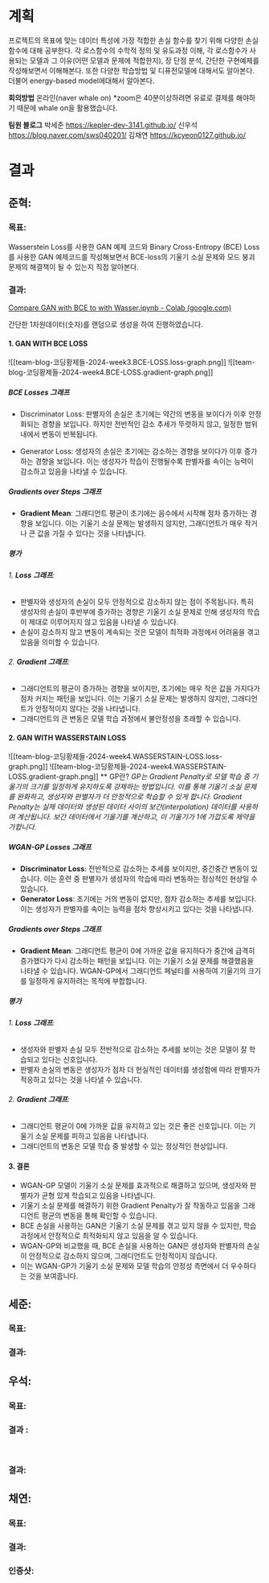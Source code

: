 # 계획
프로젝트의 목표에 맞는 데이터 특성에 가장 적합한 손실 함수를 찾기 위해 다양한 손실함수에 대해 공부한다. 각 로스함수의 수학적 정의 및 유도과정 이해, 각 로스함수가 사용되는 모델과 그 이유(어떤 모델과 문제에 적합한지), 장 단점 분석, 간단한 구현예제를 작성해보면서 이해해본다. 또한 다양한 학습방법 및 디퓨전모델에 대해서도 알아본다. 더불어 energy-based model에대해서 알아본다.


**회의방법**
온라인(naver whale on) *zoom은 40분이상하려면 유료로 결제를 해야하기 때문에 whale on을 활용했습니다. 

**팀원 블로그**
박세준 https://kepler-dev-3141.github.io/
신우석 https://blog.naver.com/sws040201/
김채연 https://kcyeon0127.github.io/


# 결과

## 준혁:
### 목표: 
Wasserstein Loss를 사용한 GAN 예제 코드와 Binary Cross-Entropy (BCE) Loss를 사용한 GAN 예제코드를 작성해보면서 BCE-loss의 기울기 소실 문제와 모드 붕괴 문제의 해결책이 될 수 있는지 직접 알아본다.

### 결과:
[Compare GAN with BCE to with Wasser.ipynb - Colab (google.com)](https://colab.research.google.com/drive/1oQKL3AEJPOhZGUZVm0DrDM30hX68jYgz#scrollTo=BhxXGq-SEsQW)

간단한 1차원데이터(숫자)를 랜덤으로 생성을 하여 진행하였습니다.

#### 1. GAN WITH BCE LOSS

![[team-blog-코딩황제들-2024-week3.BCE-LOSS.loss-graph.png]]
![[team-blog-코딩황제들-2024-week4.BCE-LOSS.gradient-graph.png]]
##### BCE Losses 그래프

- Discriminator Loss: 판별자의 손실은 초기에는 약간의 변동을 보이다가 이후 안정화되는 경향을 보입니다. 하지만 전반적인 감소 추세가 뚜렷하지 않고, 일정한 범위 내에서 변동이 반복됩니다.

- Generator Loss: 생성자의 손실은 초기에는 감소하는 경향을 보이다가 이후 증가하는 경향을 보입니다. 이는 생성자가 학습이 진행될수록 판별자를 속이는 능력이 감소하고 있음을 나타낼 수 있습니다.

##### Gradients over Steps 그래프

- **Gradient Mean**: 그래디언트 평균이 초기에는 음수에서 시작해 점차 증가하는 경향을 보입니다. 이는 기울기 소실 문제는 발생하지 않지만, 그래디언트가 매우 작거나 큰 값을 가질 수 있다는 것을 나타냅니다.


##### 평가

###### 1. **Loss 그래프**:
- 판별자와 생성자의 손실이 모두 안정적으로 감소하지 않는 점이 주목됩니다. 특히 생성자의 손실이 후반부에 증가하는 경향은 기울기 소실 문제로 인해 생성자의 학습이 제대로 이루어지지 않고 있음을 나타낼 수 있습니다.
- 손실이 감소하지 않고 변동이 계속되는 것은 모델이 최적화 과정에서 어려움을 겪고 있음을 의미할 수 있습니다.
###### 2. **Gradient 그래프**:
- 그래디언트의 평균이 증가하는 경향을 보이지만, 초기에는 매우 작은 값을 가지다가 점차 커지는 패턴을 보입니다. 이는 기울기 소실 문제는 발생하지 않지만, 그래디언트가 안정적이지 않다는 것을 나타냅니다.
- 그래디언트의 큰 변동은 모델 학습 과정에서 불안정성을 초래할 수 있습니다.

#### 2. GAN WITH WASSERSTAIN LOSS

![[team-blog-코딩황제들-2024-week4.WASSERSTAIN-LOSS.loss-graph.png]]
![[team-blog-코딩황제들-2024-week4.WASSERSTAIN-LOSS.gradient-graph.png]]
** GP란?
*GP는 Gradient Penalty로 모델 학습 중 기울기의 크기를 일정하게 유지하도록 강제하는 방법입니다. 이를 통해 기울기 소실 문제를 완화하고, 생성자와 판별자가 더 안정적으로 학습할 수 있게 합니다. Gradient Penalty는 실제 데이터와 생성된 데이터 사이의 보간(interpolation) 데이터를 사용하여 계산됩니다. 보간 데이터에서 기울기를 계산하고, 이 기울기가 1에 가깝도록 제약을 가합니다.*
##### WGAN-GP Losses 그래프

- **Discriminator Loss**: 전반적으로 감소하는 추세를 보이지만, 중간중간 변동이 있습니다. 이는 훈련 중 판별자가 생성자의 학습에 따라 변동하는 정상적인 현상일 수 있습니다.
- **Generator Loss**: 초기에는 거의 변동이 없지만, 점차 감소하는 추세를 보입니다. 이는 생성자가 판별자를 속이는 능력을 점차 향상시키고 있다는 것을 나타냅니다.

##### Gradients over Steps 그래프

- **Gradient Mean**: 그래디언트 평균이 0에 가까운 값을 유지하다가 중간에 급격히 증가했다가 다시 감소하는 패턴을 보입니다. 이는 기울기 소실 문제를 해결했음을 나타낼 수 있습니다. WGAN-GP에서 그래디언트 페널티를 사용하여 기울기의 크기를 일정하게 유지하려는 목적에 부합합니다.

##### 평가
###### 1. **Loss 그래프**:

- 생성자와 판별자 손실 모두 전반적으로 감소하는 추세를 보이는 것은 모델이 잘 학습되고 있다는 신호입니다.
- 판별자 손실의 변동은 생성자가 점차 더 현실적인 데이터를 생성함에 따라 판별자가 적응하고 있다는 것을 나타낼 수 있습니다.
###### 2. **Gradient 그래프**:

- 그래디언트 평균이 0에 가까운 값을 유지하고 있는 것은 좋은 신호입니다. 이는 기울기 소실 문제를 피하고 있음을 나타냅니다.
- 그래디언트의 변동은 모델 학습 중 발생할 수 있는 정상적인 현상입니다.

#### 3. 결론

- WGAN-GP 모델이 기울기 소실 문제를 효과적으로 해결하고 있으며, 생성자와 판별자가 균형 있게 학습되고 있음을 나타냅니다.
- 기울기 소실 문제를 해결하기 위한 Gradient Penalty가 잘 작동하고 있음을 그래디언트 평균의 변동을 통해 확인할 수 있습니다.
- BCE 손실을 사용하는 GAN은 기울기 소실 문제를 겪고 있지 않을 수 있지만, 학습 과정에서 안정적으로 최적화되지 않고 있음을 알 수 있습니다.
- WGAN-GP와 비교했을 때, BCE 손실을 사용하는 GAN은 생성자와 판별자의 손실이 안정적으로 감소하지 않으며, 그래디언트도 안정적이지 않습니다.
- 이는 WGAN-GP가 기울기 소실 문제와 모델 학습의 안정성 측면에서 더 우수하다는 것을 보여줍니다.


## 세준:
### 목표: 


### 결과:


## 우석:
### 목표:



### 결과 :



​



### 결과:


## 채연:
### 목표: 




### 결과:





### 인증샷: